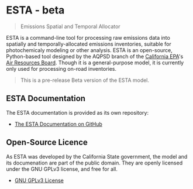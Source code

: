 # ESTA - beta

> Emissions Spatial and Temporal Allocator

ESTA is a command-line tool for processing raw emissions data into spatially and temporally-allocated emissions inventories, suitable for photochemicaly modeling or other analysis. ESTA is an open-source, Python-based tool designed by the AQPSD branch of the [California EPA][CalEPA]'s [Air Resources Board][ARB].  Though it is a general-purpose model, it is currently only used for processing on-road inventories.

> This is a pre-release Beta version of the ESTA model.

## ESTA Documentation

The ESTA documentation is provided as its own repository:

* [The ESTA Documentation on GitHub](https://github.com/mmb-carb/ESTA_Documentation)


## Open-Source Licence

As ESTA was developed by the California State government, the model and its documenation are part of the public domain. They are openly licensed under the GNU GPLv3 license, and free for all.

* [GNU GPLv3 License](LICENSE)


[ARB]: http://www.arb.ca.gov/homepage.htm
[CalEPA]: http://www.calepa.ca.gov/

